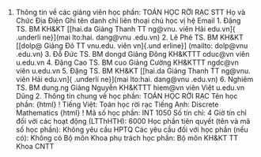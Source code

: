 1. Thông tin về các giảng viên học phần: TOÁN HỌC RỜI RẠC STT Họ và Chức Địa Điện Ghi tên danh chỉ liên thoại chú học vị hệ Email 1. Đặng TS. BM KH&KT [[hai.da Giảng Thanh TT ng\@vnu. viên Hải edu.vn]{ .underli ne}](mai lto:hai. dang@vnu .edu.vn) 2. Lê Phê TS. BM KH&KT [[dolp\@ Giảng Đô TT vnu.edu. viên vn]{.und erline}] (mailto: dolp@vnu .edu.vn) 3. Đỗ Đức TS. BM dongd Giảng Đông KH&KTTT oduc\@vn viên u.edu.vn 4. Đặng Cao TS. BM cuo Giảng Cường KH&KTTT ngdc\@vn viên u.edu.vn 5. Đặng TS. BM KH&KT [[hai.da Giảng Thanh TT ng\@vnu. viên Hải edu.vn]{ .underli ne}](mai lto:hai. dang@vnu .edu.vn) 6. Nghiêm TS. BM dung.ng Giảng Nguyễn KH&KTTT hiem\@vn viên Việt u.edu.vn Dũng 2. Thông tin chung về học phần: TOÁN HỌC RỜI RẠC Tên học phần:
{html}
! Tiếng Việt: Toán học rời rạc Tiếng Anh: Discrete Mathematics
{html}
! Mã số học phần: INT 1050 Số tín chỉ: 4 Giờ tín chỉ đối với các hoạt động (LTThHTH): 6000 Học phần tiên quyết (tên và mã số học phần): Không yêu cầu HPTQ Các yêu cầu đối với học phần (nếu có): Không có Bộ môn Khoa phụ trách học phần: Bộ môn KH&KT TT Khoa CNTT
